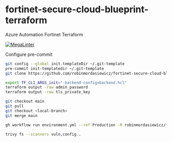 # fortinet-secure-cloud-blueprint-terraform

Azure Automation Fortinet Terraform

[![MegaLinter](https://github.com/robinmordasiewicz/fortinet-secure-cloud-blueprint-terraform/workflows/MegaLinter/badge.svg?branch=main)](https://github.com/robinmordasiewicz/fortinet-secure-cloud-blueprint-terraform/actions?query=workflow%3AMegaLinter+branch%3Amain)

Configure pre-commit

```bash
git config --global init.templateDir ~/.git-template
pre-commit init-templatedir ~/.git-template
git clone https://github.com/robinmordasiewicz/fortinet-secure-cloud-blueprint-terraform
```

```bash
export TF_CLI_ARGS_init="-backend-config=backend.hcl"
terraform output -raw admin_password
terraform output -raw tls_private_key
```

```bash
git checkout main
git pull
git checkout <local-branch>
git merge main
```

```bash
gh workflow run environment.yml --ref Production -R robinmordasiewicz/fortinet-secure-cloud-blueprint-terraform
```

```bash
trivy fs --scanners vuln,config .
```

<!-- BEGINNING OF PRE-COMMIT-TERRAFORM DOCS HOOK -->
<!-- END OF PRE-COMMIT-TERRAFORM DOCS HOOK -->
